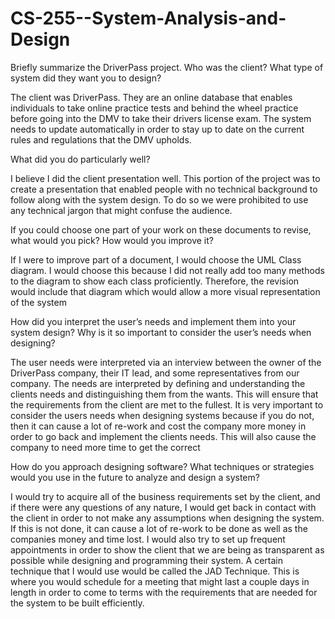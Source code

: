 # CS-255--System-Analysis-and-Design


Briefly summarize the DriverPass project. Who was the client? What type of system did they want you to design?

  The client was DriverPass. They are an online database that enables individuals to take online practice tests and behind the wheel practice before going into the DMV to take their drivers license exam. The system needs to update automatically in order to stay up to date on the current rules and regulations that the DMV upholds. 

What did you do particularly well?

  I believe I did the client presentation well. This portion of the project was to create a presentation that enabled people with no technical background to follow along with the system design. To do so we were prohibited to use any technical jargon that might confuse the audience. 

If you could choose one part of your work on these documents to revise, what would you pick? How would you improve it?

  If I were to improve part of a document,  I would choose the UML Class diagram. I would choose this because I did not really add too many methods to the diagram to show each class proficiently. Therefore, the revision would include that diagram which would allow a more visual representation of the system

How did you interpret the user’s needs and implement them into your system design? Why is it so important to consider the user’s needs when designing?

  The user needs were interpreted via an interview between the owner of the DriverPass company, their IT lead, and some representatives from our company. The needs are interpreted by defining and understanding the clients needs and distinguishing them from the wants. This will ensure that the requirements from the client are met to the fullest. It is very important to consider the users needs when designing systems because if you do not, then it can cause a lot of re-work and cost the company more money in order to go back and implement the clients needs. This will also cause the company to need more time to get the correct 


How do you approach designing software? What techniques or strategies would you use in the future to analyze and design a system?

  I would try to acquire all of the business requirements set by the client, and if there were any questions of any nature, I would get back in contact with the client in order to not make any assumptions when designing the system. If this is not done, it can cause a lot of re-work to be done as well as the companies money and time lost. I would also try to set up frequent appointments in order to show the client that we are being as transparent as possible while designing and programming their system. A certain technique that I would use would be called the JAD Technique. This is where you would schedule for a meeting that might last a couple days in length in order to come to terms with the requirements that are needed for the system to be built efficiently. 
